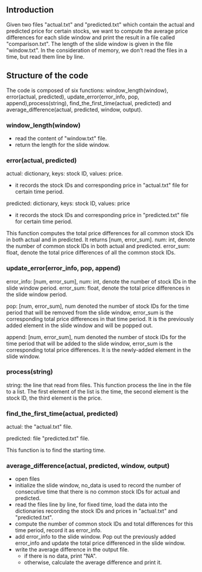 ## Introduction
Given two files "actual.txt" and "predicted.txt" which contain the actual and predicted price for certain stocks, we want to compute the average price differences for each slide window and print the result in a file called "comparison.txt". The length of the slide window is given in the file "window.txt". In the consideration of memory, we don't read the files in a time, but read them line by line. 

## Structure of the code
The code is composed of six functions: window_length(window), error(actual, predicted), update_error(error_info, pop, append),process(string), find_the_first_time(actual, predicted) and average_difference(actual, predicted, window, output).

### window_length(window)
- read the content of "window.txt" file.
- return the length for the slide window.

### error(actual, predicted)
actual: dictionary, keys: stock ID, values: price.
- it records the stock IDs and corresponding price in "actual.txt" file for certain time period.

predicted: dictionary, keys: stock ID, values: price
- it records the stock IDs and corresponding price in "predicted.txt" file for certain time period.

This function computes the total price differences for all common stock IDs in both actual and in predicted. It returns [num, error_sum].
num: int, denote the number of common stock IDs in both actual and predicted.
error_sum: float, denote the total price differences of all the common stock IDs.

### update_error(error_info, pop, append)
error_info: [num, error_sum], 
num: int, denote the number of stock IDs in the slide window period.
error_sum: float, denote the total price differences in the slide window period.

pop: [num, error_sum], num denoted the number of stock IDs for the time period that will be removed from the slide window, error_sum is the corresponding total price differences in that time period. It is the previously added element in the slide window and will be popped out.

append: [num, error_sum], num denoted the number of stock IDs for the time period that will be added to the slide window, error_sum is the corresponding total price differences. It is the newly-added element in the slide window.

### process(string)
string: the line that read from files. This function process the line in the file to a list. The first element of the list is the time, the second element is the stock ID, the third element is the price.

### find_the_first_time(actual, predicted)
actual: the "actual.txt" file.

predicted: file "predicted.txt" file.

This function is to find the starting time.

### average_difference(actual, predicted, window, output)
- open files
- initialize the slide window, no_data is used to record the number of consecutive time that there is no common stock IDs for actual and predicted.
- read the files line by line, for fixed time, load the data into the dictionaries recording the stock IDs and prices in "actual.txt" and "predicted.txt".
- compute the number of common stock IDs and total differences for this time period, record it as error_info.
- add error_info to the slide window. Pop out the previously added error_info and update the total price differenced in the slide window.
- write the average difference in the output file.
  - if there is no data, print "NA".
  - otherwise, calculate the average difference and print it.





